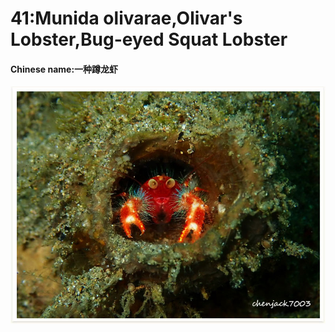 # 41:Munida olivarae,Olivar's Lobster,Bug-eyed Squat Lobster

#### Chinese name:一种蹲龙虾

![](../../.gitbook/assets/munida-olivarae.jpg)


